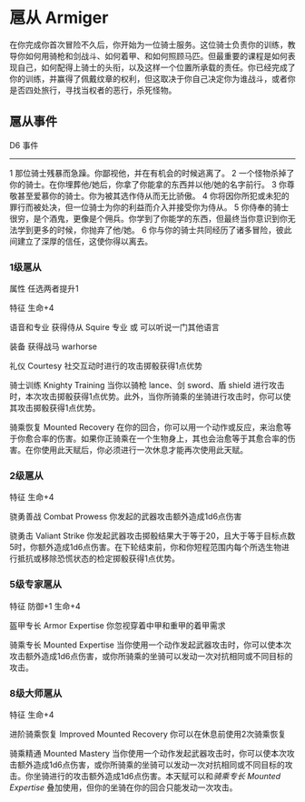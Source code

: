 # 扈从 Armiger

在你完成你首次冒险不久后，你开始为一位骑士服务。这位骑士负责你的训练，教导你如何用骑枪和剑战斗、如何着甲、和如何照顾马匹。但最重要的课程是如何表现自己，如何配得上骑士的头衔，以及这样一个位置所承载的责任。你已经完成了你的训练，并赢得了佩戴纹章的权利，但这取决于你自己决定你为谁战斗，或者你是否四处旅行，寻找当权者的恶行，杀死怪物。

## 扈从事件

  D6   事件
  ---- -----------------------------------------------------------------------------------------------------------------------
  1    那位骑士残暴而急躁。你鄙视他，并在有机会的时候逃离了。
  2    一个怪物杀掉了你的骑士。在你埋葬他/她后，你拿了你能拿的东西并以他/她的名字前行。
  3    你尊敬甚至爱慕你的骑士。你为被其选作侍从而无比骄傲。
  4    你将因你所犯或未犯的罪行而被处决，但一位骑士为你的利益而介入并接受你为侍从。
  5    你侍奉的骑士很穷，是个酒鬼，更像是个佣兵。你学到了你能学的东西，但最终当你意识到你无法学到更多的时候，你抛弃了他/她。
  6    你与你的骑士共同经历了诸多冒险，彼此间建立了深厚的信任，这使你得以离去。

### 1级扈从

属性 任选两者提升1

特征 生命+4

语音和专业 获得侍从 Squire 专业 或 可以听说一门其他语言

装备 获得战马 warhorse

礼仪 Courtesy 社交互动时进行的攻击掷骰获得1点优势

骑士训练 Knighty Training 当你以骑枪 lance、剑 sword、盾 shield
进行攻击时，本次攻击掷骰获得1点优势。此外，当你所骑乘的坐骑进行攻击时，你可以使其攻击掷骰获得1点优势。

骑乘恢复 Mounted Recovery
在你的回合，你可以用一个动作或反应，来治愈等于你愈合率的伤害。如果你正骑乘在一个生物身上，其也会治愈等于其愈合率的伤害。在你使用此天赋后，你必须进行一次休息才能再次使用此天赋。

### 2级扈从

特征 生命+4

骁勇善战 Combat Prowess 你发起的武器攻击额外造成1d6点伤害

骁勇击 Valiant Strike
你发起武器攻击掷骰结果大于等于20，且大于等于目标点数5时，你额外造成1d6点伤害。在下轮结束前，你和你短程范围内每个所选生物进行抵抗或移除恐慌状态的检定掷骰获得1点优势。

### 5级专家扈从

特征 防御+1 生命+4

盔甲专长 Armor Expertise 你忽视穿着中甲和重甲的着甲需求

骑乘专长 Mounted Expertise
当你使用一个动作发起武器攻击时，你可以使本次攻击额外造成1d6点伤害，或你所骑乘的坐骑可以发动一次对抗相同或不同目标的攻击。

### 8级大师扈从

特征 生命+4

进阶骑乘恢复 Improved Mounted Recovery 你可以在休息前使用2次骑乘恢复

骑乘精通 Mounted Mastery
当你使用一个动作发起武器攻击时，你可以使本次攻击额外造成1d6点伤害，或你所骑乘的坐骑可以发动一次对抗相同或不同目标的攻击。你坐骑进行的攻击额外造成1d6点伤害。本天赋可以和*骑乘专长
Mounted Expertise* 叠加使用，但你的坐骑在你的回合只能发动一次攻击。
